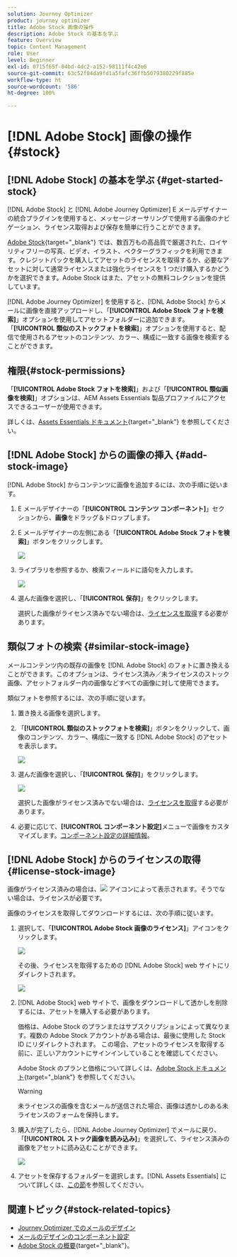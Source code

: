 ```yaml
---
solution: Journey Optimizer
product: journey optimizer
title: Adobe Stock 画像の操作
description: Adobe Stock の基本を学ぶ
feature: Overview
topic: Content Management
role: User
level: Beginner
exl-id: 0715f65f-04bd-4dc2-a152-98111f4c42e6
source-git-commit: 63c52f04da9fd1a5fafc36ffb5079380229f885e
workflow-type: ht
source-wordcount: '586'
ht-degree: 100%

---
```


# [!DNL Adobe Stock] 画像の操作 {#stock}

## [!DNL Adobe Stock] の基本を学ぶ {#get-started-stock}

[!DNL Adobe Stock] と [!DNL Adobe Journey Optimizer] E メールデザイナーの統合プラグインを使用すると、メッセージオーサリングで使用する画像のナビゲーション、ライセンス取得および保存を簡単に行うことができます。

[Adobe Stock](https://helpx.adobe.com/jp/stock/get-started.html){target=&quot;_blank&quot;} では、数百万もの高品質で厳選された、ロイヤリティフリーの写真、ビデオ、イラスト、ベクターグラフィックを利用できます。クレジットパックを購入してアセットのライセンスを取得するか、必要なアセットに対して通常ライセンスまたは強化ライセンスを 1 つだけ購入するかどうかを選択できます。Adobe Stock はまた、アセットの無料コレクションを提供しています。

[!DNL Adobe Journey Optimizer] を使用すると、[!DNL Adobe Stock] からメールに画像を直接アップロードし、「**[!UICONTROL Adobe Stock フォトを検索]**」オプションを使用してアセットフォルダーに追加できます。「**[!UICONTROL 類似のストックフォトを検索]**」オプションを使用すると、配信で使用されるアセットのコンテンツ、カラー、構成に一致する画像を検索することができます。

## 権限{#stock-permissions}

「**[!UICONTROL Adobe Stock フォトを検索]**」および「**[!UICONTROL 類似画像を検索]**」オプションは、AEM Assets Essentials 製品プロファイルにアクセスできるユーザーが使用できます。

詳しくは、[Assets Essentials ドキュメント](https://experienceleague.adobe.com/docs/experience-manager-assets-essentials/help/get-started-admins/deploy-administer.html?lang=ja#add-users-to-essentials){target=&quot;_blank&quot;} を参照してください。

## [!DNL Adobe Stock] からの画像の挿入 {#add-stock-image}

[!DNL Adobe Stock] からコンテンツに画像を追加するには、次の手順に従います。

1. E メールデザイナーの「**[!UICONTROL コンテンツ コンポーネント]**」セクションから、**画像**&#x200B;をドラッグ＆ドロップします。

1. E メールデザイナーの左側にある「**[!UICONTROL Adobe Stock フォトを検索]**」ボタンをクリックします。

   ![](assets/stock-find-photos.png)

1. ライブラリを参照するか、検索フィールドに語句を入力します。

   ![](assets/stock-select-from-lib.png)

1. 選んだ画像を選択し、「**[!UICONTROL 保存]**」をクリックします。

   選択した画像がライセンス済みでない場合は、[ライセンスを取得](#license-stock-image)する必要があります。


## 類似フォトの検索 {#similar-stock-image}

メールコンテンツ内の既存の画像を [!DNL Adobe Stock] のフォトに置き換えることができます。このオプションは、ライセンス済み／未ライセンスのストック画像、アセットフォルダー内の画像などすべての画像に対して使用できます。

類似フォトを参照するには、次の手順に従います。

1. 置き換える画像を選択します。
1. 「**[!UICONTROL 類似のストックフォトを検索]**」ボタンをクリックして、画像のコンテンツ、カラー、構成に一致する [!DNL Adobe Stock] のアセットを表示します。

   ![](assets/stock-similar.png)

1. 選んだ画像を選択し、「**[!UICONTROL 保存]**」をクリックします。

   ![](assets/stock-similar-results.png)

   選択した画像がライセンス済みでない場合は、[ライセンスを取得](#license-stock-image)する必要があります。

1. 必要に応じて、**[!UICONTROL コンポーネント設定]**&#x200B;メニューで画像をカスタマイズします。[コンポーネント設定の詳細情報](content-components.md)。

## [!DNL Adobe Stock] からのライセンスの取得 {#license-stock-image}

画像がライセンス済みの場合は、![](assets/stock_10.png) アイコンによって表示されます。そうでない場合は、ライセンスが必要です。

画像のライセンスを取得してダウンロードするには、次の手順に従います。

1. 選択して、「**[!UICONTROL Adobe Stock 画像のライセンス]**」アイコンをクリックします。

   ![](assets/stock-license-icon.png)

   その後、ライセンスを取得するための [!DNL Adobe Stock] web サイトにリダイレクトされます。

   ![](assets/stock-license-photo.png)

1. [!DNL Adobe Stock] web サイトで、画像をダウンロードして透かしを削除するには、アセットを購入する必要があります。

   価格は、Adobe Stock のプランまたはサブスクリプションによって異なります。複数の Adobe Stock アカウントがある場合は、最後に使用した Stock ID にリダイレクトされます。 この場合、アセットのライセンスを取得する前に、正しいアカウントにサインインしていることを確認してください。

   Adobe Stock のプランと価格について詳しくは、[Adobe Stock ドキュメント](https://stock.adobe.com/jp/plans){target=&quot;_blank&quot;} を参照してください。

   >[!WARNING]
   > 未ライセンスの画像を含むメールが送信された場合、画像は透かしのある未ライセンスのフォームを保持します。

1. 購入が完了したら、[!DNL Adobe Journey Optimizer] でメールに戻り、「**[!UICONTROL ストック画像を読み込み]**」を選択して、ライセンス済みの画像をアセットに読み込むことができます。

   ![](assets/stock_6.png)

1. アセットを保存するフォルダーを選択します。[!DNL Assets Essentials] について詳しくは、[この節](assets-essentials.md#get-started-assets-essentials)を参照してください。

## 関連トピック{#stock-related-topics}

* [Journey Optimizer でのメールのデザイン](design-emails.md)
* [メールのデザインのコンポーネント設定](content-components.md)
* [Adobe Stock の概要](https://helpx.adobe.com/jp/stock/get-started.html){target=&quot;_blank&quot;}。

